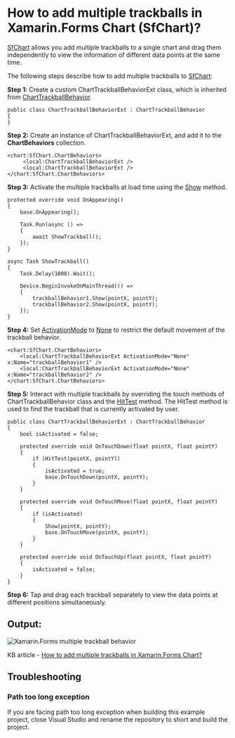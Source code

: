 # How to add multiple trackballs in Xamarin.Forms Chart (SfChart)?

[SfChart](https://help.syncfusion.com/xamarin/charts/getting-started) allows you add multiple trackballs to a single chart and drag them independently to view the information of different data points at the same time.

The following steps describe how to add multiple trackballs to [SfChart](https://help.syncfusion.com/xamarin/charts/getting-started):

**Step 1:** Create a custom ChartTrackballBehaviorExt class, which is inherited from [ChartTrackballBehavior](https://help.syncfusion.com/cr/xamarin/Syncfusion.SfChart.XForms.ChartTrackballBehavior.html).
```
public class ChartTrackballBehaviorExt : ChartTrackballBehavior
{
}
```

**Step 2:** Create an instance of ChartTrackballBehaviorExt, and add it to the **ChartBehaviors** collection.
```
<chart:SfChart.ChartBehaviors>
     <local:ChartTrackballBehaviorExt />
     <local:ChartTrackballBehaviorExt />
</chart:SfChart.ChartBehaviors>
```

**Step 3:** Activate the multiple trackballs at load time using the [Show](https://help.syncfusion.com/xamarin/charts/trackball#methods) method.
```
protected override void OnAppearing()
{
    base.OnAppearing();
 
    Task.Run(async () =>
    {
        await ShowTrackball();
    });
}
 
async Task ShowTrackball()
{
    Task.Delay(1000).Wait();
 
    Device.BeginInvokeOnMainThread(() =>
    {
        trackballBehavior1.Show(pointX, pointY);
        trackballBehavior2.Show(pointX, pointY);
    });
}
```

**Step 4:** Set [ActivationMode](https://help.syncfusion.com/cr/xamarin/Syncfusion.SfChart.XForms.ChartTrackballBehavior.html#Syncfusion_SfChart_XForms_ChartTrackballBehavior_ActivationMode) to [None](https://help.syncfusion.com/cr/xamarin/Syncfusion.SfChart.XForms.ChartTrackballActivationMode.html) to restrict the default movement of the trackball behavior.
```
<chart:SfChart.ChartBehaviors>
    <local:ChartTrackballBehaviorExt ActivationMode="None" x:Name="trackballBehavior1" />
    <local:ChartTrackballBehaviorExt ActivationMode="None" x:Name="trackballBehavior2" />
</chart:SfChart.ChartBehaviors>
```

**Step 5:** Interact with multiple trackballs by overriding the touch methods of ChartTrackballBehavior class and the [HitTest](https://help.syncfusion.com/cr/xamarin/Syncfusion.SfChart.XForms.ChartTrackballBehavior.html#Syncfusion_SfChart_XForms_ChartTrackballBehavior_HitTest_System_Single_System_Single_) method. The HitTest method is used to find the trackball that is currently activated by user.
```
public class ChartTrackballBehaviorExt : ChartTrackballBehavior
{
    bool isActivated = false;
                
    protected override void OnTouchDown(float pointX, float pointY)
    {
        if (HitTest(pointX, pointY))
        {
            isActivated = true;
            base.OnTouchDown(pointX, pointY);
        }
    }
 
    protected override void OnTouchMove(float pointX, float pointY)
    {
        if (isActivated)
        {
            Show(pointX, pointY);
            base.OnTouchMove(pointX, pointY);
        }
    }
 
    protected override void OnTouchUp(float pointX, float pointY)
    {
        isActivated = false;
    }
}
```

**Step 6:** Tap and drag each trackball separately to view the data points at different positions simultaneously.

## Output:

![Xamarin.Forms multiple trackball behavior](https://user-images.githubusercontent.com/53489303/200632320-b3b8b3d3-faf7-49e6-895c-64be2917ab47.gif)

KB article - [How to add multiple trackballs in Xamarin.Forms Chart?](https://www.syncfusion.com/kb/10400/how-to-add-multiple-trackballs-in-xamarin-forms-chart)

## <a name="troubleshooting"></a>Troubleshooting ##
### Path too long exception
If you are facing path too long exception when building this example project, close Visual Studio and rename the repository to short and build the project.


